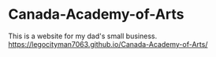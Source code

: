 # Canada-Academy-of-Arts
This is a website for my dad's small business.
https://legocityman7063.github.io/Canada-Academy-of-Arts/
